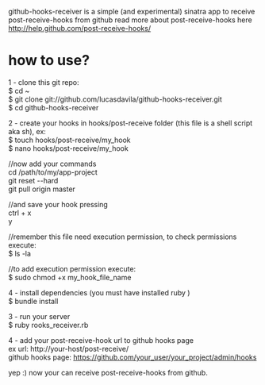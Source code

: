 github-hooks-receiver is a simple (and experimental) sinatra app to receive post-receive-hooks from github
read more about post-receive-hooks here http://help.github.com/post-receive-hooks/  

# how to use?

1 - clone this git repo:  
$ cd ~  
$ git clone git://github.com/lucasdavila/github-hooks-receiver.git  
$ cd github-hooks-receiver  

2 - create your hooks in hooks/post-receive folder (this file is a shell script aka sh), ex:  
$ touch hooks/post-receive/my_hook  
$ nano hooks/post-receive/my_hook  

//now add your commands  
cd /path/to/my/app-project  
git reset --hard  
git pull origin master  

//and save your hook pressing  
ctrl + x  
y  

//remember this file need execution permission, to check permissions execute:  
$ ls -la  

//to add execution permission execute:  
$ sudo chmod +x my_hook_file_name  

4 - install dependencies (you must have installed ruby )  
$ bundle install  

3 - run your server  
$ ruby rooks_receiver.rb  

4 - add your post-receive-hook url to github hooks page  
ex url: http://your-host/post-receive/<hook-name>  
github hooks page: https://github.com/your_user/your_project/admin/hooks  

yep :) now your can receive post-receive-hooks from github.
